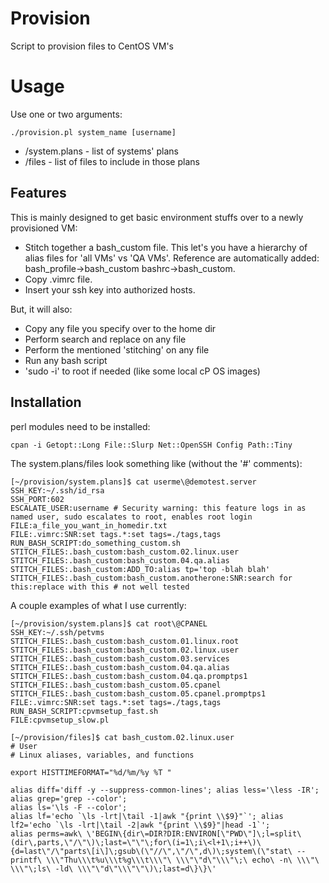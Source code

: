 Provision
==========

Script to provision files to CentOS VM's

# Usage
Use one or two arguments:
```
./provision.pl system_name [username]
```
- /system.plans - list of systems' plans
- /files - list of files to include in those plans

## Features
This is mainly designed to get basic environment stuffs over to a newly provisioned VM: 
- Stitch together a bash_custom file.  This let's you have a hierarchy of alias files for 'all VMs' vs 'QA VMs'.  Reference are automatically added: bash_profile->bash_custom bashrc->bash_custom.
- Copy .vimrc file.
- Insert your ssh key into authorized hosts.

But, it will also:
- Copy any file you specify over to the home dir
- Perform search and replace on any file
- Perform the mentioned 'stitching' on any file
- Run any bash script
- 'sudo -i' to root if needed (like some local cP OS images)

## Installation
perl modules need to be installed:
```
cpan -i Getopt::Long File::Slurp Net::OpenSSH Config Path::Tiny
```

The system.plans/files look something like (without the '#' comments):
```
[~/provision/system.plans]$ cat userme\@demotest.server
SSH_KEY:~/.ssh/id_rsa
SSH_PORT:602
ESCALATE_USER:username # Security warning: this feature logs in as named user, sudo escalates to root, enables root login
FILE:a_file_you_want_in_homedir.txt
FILE:.vimrc:SNR:set tags.*:set tags=./tags,tags
RUN_BASH_SCRIPT:do_something_custom.sh
STITCH_FILES:.bash_custom:bash_custom.02.linux.user
STITCH_FILES:.bash_custom:bash_custom.04.qa.alias
STITCH_FILES:.bash_custom:ADD_TO:alias tp='top -blah blah'
STITCH_FILES:.bash_custom:bash_custom.anotherone:SNR:search for this:replace with this # not well tested
```

A couple examples of what I use currently:
```
[~/provision/system.plans]$ cat root\@CPANEL 
SSH_KEY:~/.ssh/petvms
STITCH_FILES:.bash_custom:bash_custom.01.linux.root
STITCH_FILES:.bash_custom:bash_custom.02.linux.user
STITCH_FILES:.bash_custom:bash_custom.03.services
STITCH_FILES:.bash_custom:bash_custom.04.qa.alias
STITCH_FILES:.bash_custom:bash_custom.04.qa.promptps1
STITCH_FILES:.bash_custom:bash_custom.05.cpanel
STITCH_FILES:.bash_custom:bash_custom.05.cpanel.promptps1
FILE:.vimrc:SNR:set tags.*:set tags=./tags,tags
RUN_BASH_SCRIPT:cpvmsetup_fast.sh
FILE:cpvmsetup_slow.pl
```
```
[~/provision/files]$ cat bash_custom.02.linux.user 
# User
# Linux aliases, variables, and functions

export HISTTIMEFORMAT="%d/%m/%y %T "

alias diff='diff -y --suppress-common-lines'; alias less='\less -IR'; alias grep='grep --color'; 
alias ls='\ls -F --color';
alias lf='echo `\ls -lrt|\tail -1|awk "{print \\$9}"`'; alias lf2='echo `\ls -lrt|\tail -2|awk "{print \\$9}"|head -1`';
alias perms=awk\ \'BEGIN\{dir\=DIR?DIR:ENVIRON[\"PWD\"]\;l=split\(dir\,parts,\"/\"\)\;last=\"\"\;for\(i=1\;i\<l+1\;i++\)\{d=last\"/\"parts\[i\]\;gsub\(\"//\",\"/\",d\)\;system\(\"stat\ --printf\ \\\"Thu\\\t%u\\\t%g\\\t\\\"\ \\\"\"d\"\\\"\;\ echo\ -n\ \\\"\ \\\"\;ls\ -ld\ \\\"\"d\"\\\"\"\)\;last=d\}\}\'
```
